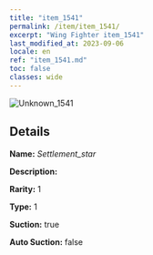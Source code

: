 ```yaml
---
title: "item_1541"
permalink: /item/item_1541/
excerpt: "Wing Fighter item_1541"
last_modified_at: 2023-09-06
locale: en
ref: "item_1541.md"
toc: false
classes: wide
---
```



 ![Unknown_1541](/images/item/Settlement_star_p.png)



## Details

 **Name:** *Settlement_star* 

 **Description:** 

 **Rarity:** 1 

 **Type:** 1 

 **Suction:** true 

 **Auto Suction:** false 


